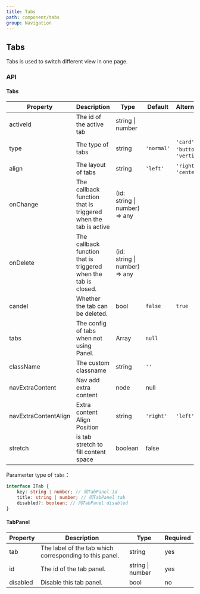 ```yaml
---
title: Tabs
path: component/tabs
group: Navigation
---
```


## Tabs

Tabs is used to switch different view in one page.

### API

#### Tabs

| Property             | Description                                                     | Type                          | Default    | Alternative                        | Required |
| -------------------- | --------------------------------------------------------------- | ----------------------------- | ---------- | ---------------------------------- | -------- |
| activeId             | The id of the active tab                                        | string \| number              |            |                                    | yes      |
| type                 | The type of tabs                                                | string                        | `'normal'` | `'card'`, `'button'`, `'vertical'` | no       |
| align                | The layout of tabs                                              | string                        | `'left'`   | `'right'`, `'center'`              | no       |
| onChange             | The callback function that is triggered when the tab is active  | (id: string \| number) => any |            |                                    | no       |
| onDelete             | The callback function that is triggered when the tab is closed. | (id: string \| number) => any |            |                                    | no       |
| candel               | Whether the tab can be deleted.                                 | bool                          | `false`    | `true`                             | no       |
| tabs                 | The config of tabs when not using Panel.                        | Array<ITab>                   | `null`     |                                    | no       |
| className            | The custom classname                                            | string                        | `''`       |                                    | no       |
| navExtraContent      | Nav add extra content                                           | node                          | null       |                                    | no       |
| navExtraContentAlign | Extra content Align Position                                    | string                        | `'right'`  | `'left'`                           | no       |
| stretch              | is tab stretch to fill content space                            | boolean                       | false      |                                    | no       |

Paramerter type of `tabs`：

```ts
interface ITab {
	key: string | number; // 同TabPanel id
	title: string | number; // 同TabPanel tab
	disabled?: boolean; // 同TabPanel disabled
}
```

#### TabPanel

| Property | Description                                             | Type             | Required |
| -------- | ------------------------------------------------------- | ---------------- | -------- |
| tab      | The label of the tab which corresponding to this panel. | string           | yes      |
| id       | The id of the tab panel.                                | string \| number | yes      |
| disabled | Disable this tab panel.                                 | bool             | no       |
